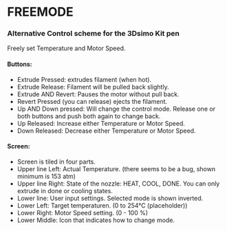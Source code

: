 # FREEMODE
### Alternative Control scheme for the 3Dsimo Kit pen

Freely set Temperature and Motor Speed.
#### Buttons:
- Extrude Pressed: extrudes filament (when hot).
- Extrude Release: Filament will be pulled back slightly.
- Extrude AND Revert: Pauses the motor without pull back.
- Revert Pressed (you can release) ejects the filament.
- Up AND Down pressed: Will change the control mode. Release one or both buttons and push both again to change back.
- Up Released: Increase either Temperature or Motor Speed.
- Down Released: Decrease either Temperature or Motor Speed.

#### Screen:
- Screen is tiled in four parts.
- Upper line Left: Actual Temperature. (there seems to be a bug, shown minimum is 153 atm)
- Upper line Right: State of the nozzle: HEAT, COOL, DONE. You can only extrude in done or cooling states.
- Lower line: User input settings. Selected mode is shown inverted.
- Lower Left: Target temperaturen. (0 to 254°C (placeholder))
- Lower Right: Motor Speed setting. (0 - 100 %)
- Lower Middle: Icon that indicates how to change mode.
